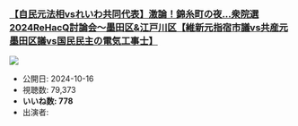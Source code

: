 ### [【自民元法相vsれいわ共同代表】激論！錦糸町の夜…衆院選2024ReHacQ討論会〜墨田区&江戸川区【維新元指宿市議vs共産元墨田区議vs国民民主の電気工事士】](https://www.youtube.com/watch?v=164fMJExYKw)
[![](https://img.youtube.com/vi/164fMJExYKw/sddefault.jpg)](https://www.youtube.com/watch?v=164fMJExYKw)
-   公開日: 2024-10-16
-   視聴数: 79,373
-   **いいね数: 778**
-   出演者: 
